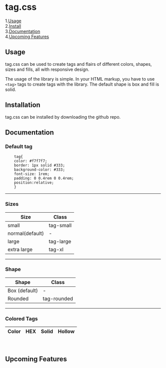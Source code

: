 # tag.css
1.<a href="#usage">Usage</a>  
2.<a href="#install">Install</a>  
3.<a href="#documentation">Documentation</a>  
4.<a href="#upcoming">Upcoming Features</a>
## <b id="usage">Usage</b>
tag.css can be used to create tags and flairs of different colors, shapes, sizes and fills, all with responsive design.

The usage of the library is simple. In your HTML markup, you have to use ```<tag>``` tags to create tags with the library. The default shape is box and fill is solid.

## <b id="install">Installation</b>
tag.css can be installed by downloading the github repo.
## <b id="documentation">Documentation</b>

### Default tag

```
    tag{
    color: #f7f7f7;
    border: 1px solid #333;
    background-color: #333;
    font-size: 1rem;
    padding: 0 0.4rem 0 0.4rem;
    position:relative;
    }
```
---
### Sizes
| Size            | Class     |
| --------------- | --------- |
| small           | tag-small |
| normal(default) | -         |
| large           | tag-large |
| extra large     | tag-xl    |

---
### Shape
| Shape         | Class       |
| ------------- | ----------- |
| Box (default) | -           |
| Rounded       | tag-rounded |
---
### Colored Tags
| Color | HEX | Solid | Hollow |
| ----- | --- | ----- | ------ |

<br>

## <b id="upcoming">Upcoming Features</b>
  
  


